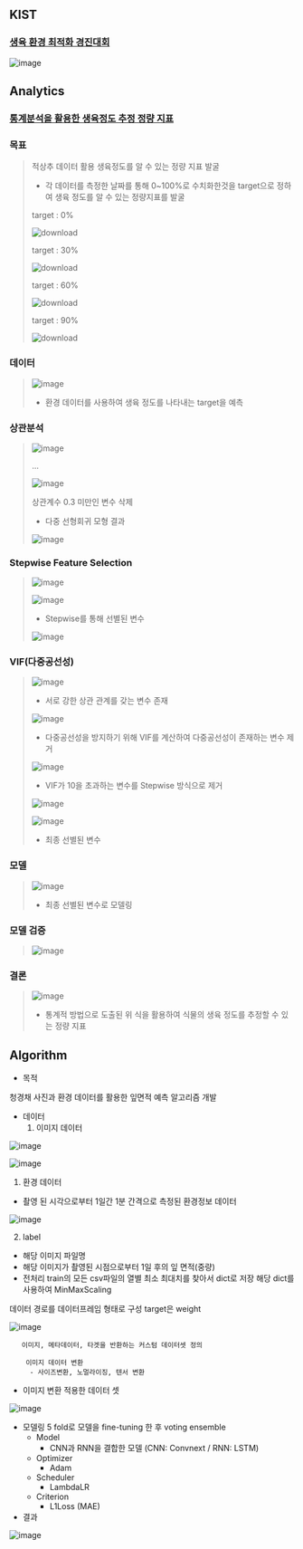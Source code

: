 ## KIST
### [생육 환경 최적화 경진대회](https://dacon.io/competitions/official/235897/overview/description)

![image](https://user-images.githubusercontent.com/91044039/169456529-13facc71-63ab-4cea-9c78-51ba36899617.png)

## Analytics
### [통계분석을 활용한 생육정도 추정 정량 지표](https://dacon.io/competitions/official/235897/codeshare/4955?page=1&dtype=recent)

### 목표
> 적상추 데이터 활용 생육정도를 알 수 있는 정량 지표 발굴
> - 각 데이터를 측정한 날짜를 통해 0~100%로 수치화한것을 target으로 정하여 생육 정도를 알 수 있는 정량지표를 발굴
> 
> target : 0%
> 
> ![download](https://user-images.githubusercontent.com/91044039/169457498-0979b87b-6a6d-4965-a709-b49433903d2c.png)
> 
> target : 30%
> 
> ![download](https://user-images.githubusercontent.com/91044039/169457586-34631113-8008-48fd-845d-7833fb9b2584.png)
> 
> target : 60%
> 
> ![download](https://user-images.githubusercontent.com/91044039/169457604-e06adc91-22f4-4b1f-8da7-fd2d99868929.png)
>
> target : 90%
>
>![download](https://user-images.githubusercontent.com/91044039/169457770-5be531b5-fd89-4f0a-8ce9-dce2fb56528c.png)

### 데이터
> ![image](https://user-images.githubusercontent.com/91044039/169458070-adac835d-387b-4aac-a9bc-66479009890b.png)
> - 환경 데이터를 사용하여 생육 정도를 나타내는 target을 예측

### 상관분석
> ![image](https://user-images.githubusercontent.com/91044039/169458736-bf0faa97-3bbb-420b-8350-013a9768cb45.png)
> 
> ...
> 
> ![image](https://user-images.githubusercontent.com/91044039/169458775-eaff4250-3ae2-454f-af86-b17774119c70.png)
> 
> 상관계수 0.3 미만인 변수 삭제
> 
> - 다중 선형회귀 모형 결과
> 
> ![image](https://user-images.githubusercontent.com/91044039/169458927-84d9af1c-0142-4f9d-a311-5f557b541c8e.png)

### Stepwise Feature Selection
> ![image](https://user-images.githubusercontent.com/91044039/169459207-9573ae34-f352-4730-9fa3-6858a3ae2b1c.png)
> 
> ![image](https://user-images.githubusercontent.com/91044039/169459233-c7760c15-a7bd-4a8e-8559-f5b8a9d3e4a3.png)
> - Stepwise를 통해 선별된 변수
> 
> ![image](https://user-images.githubusercontent.com/91044039/169459288-314b35d9-9ecb-4ec7-aa1d-9bc8355174d6.png)

### VIF(다중공선성)
> ![image](https://user-images.githubusercontent.com/91044039/169463278-fd4f6c23-e211-43ea-b6bf-120bd2be3555.png)
> 
> - 서로 강한 상관 관계를 갖는 변수 존재
> 
> ![image](https://user-images.githubusercontent.com/91044039/169463410-bfd3cbff-4259-4ece-9b8f-233b37e39928.png)
> 
> - 다중공선성을 방지하기 위해 VIF를 계산하여 다중공선성이 존재하는 변수 제거
> 
> ![image](https://user-images.githubusercontent.com/91044039/169465245-44e7cc2d-d53e-4e4e-8472-6caa76997d49.png)
> 
> - VIF가 10을 초과하는 변수를 Stepwise 방식으로 제거
> 
> ![image](https://user-images.githubusercontent.com/91044039/169463566-bc653e7a-5094-4c8b-bd1e-b329da14884c.png)
> 
> ![image](https://user-images.githubusercontent.com/91044039/169465358-fd9affc5-0685-43ce-8648-e70dd2df1ebe.png)
> 
> - 최종 선별된 변수

### 모델
> ![image](https://user-images.githubusercontent.com/91044039/169463817-afbfb70a-531b-44fd-bf05-f6e81c39002a.png)
> 
> - 최종 선별된 변수로 모델링

### 모델 검증
> ![image](https://user-images.githubusercontent.com/91044039/169464031-584672ad-dbea-4f37-93f2-a79e0cfef89e.png)

### 결론
> ![image](https://user-images.githubusercontent.com/91044039/169464073-5d2363d7-a00f-48c0-bcb9-95b3bd705306.png)
> - 통계적 방법으로 도출된 위 식을 활용하여 식물의 생육 정도를 추정할 수 있는 정량 지표  




## Algorithm

- 목적

청경채 사진과 환경 데이터를 활용한 잎면적 예측 알고리즘 개발

- 데이터
    1. 이미지 데이터

![image](https://user-images.githubusercontent.com/91044039/169959327-445313ae-05a3-4f6d-a2e2-840e076f35da.png)

![image](https://user-images.githubusercontent.com/91044039/169959350-9e14e8dc-bae0-4595-a512-8b9273a53799.png)

1. 환경 데이터
- 촬영 된 시각으로부터 1일간 1분 간격으로 측정된 환경정보 데이터
    
![image](https://user-images.githubusercontent.com/91044039/169959375-e8c080b2-b90b-4220-b966-18e2a01e0a50.png)
    
2. label
- 해당 이미지 파일명
- 해당 이미지가 촬영된 시점으로부터 1일 후의 잎 면적(중량)
- 전처리
train의 모든 csv파일의 열별 최소 최대치를 찾아서 dict로 저장
해당 dict를 사용하여 MinMaxScaling

데이터 경로를 데이터프레임 형태로 구성 target은 weight
    
![image](https://user-images.githubusercontent.com/91044039/169959406-e77f98e5-402c-49aa-aa83-a6994623cb76.png)
    

       이미지, 메타데이터, 타겟을 반환하는 커스텀 데이터셋 정의

        이미지 데이터 변환
         - 사이즈변환, 노멀라이징, 텐서 변환

- 이미지 변환 적용한 데이터 셋
    
![image](https://user-images.githubusercontent.com/91044039/169959419-0d9949d3-1f4c-4e45-b53b-14bc514d00ab.png)
    
- 모델링
5 fold로 모델을 fine-tuning 한 후 voting ensemble
    - Model
        - CNN과 RNN을 결합한 모델
        (CNN: Convnext / RNN: LSTM)
    - Optimizer
        - Adam
    - Scheduler
        - LambdaLR
    - Criterion
        - L1Loss (MAE)
- 결과
    
![image](https://user-images.githubusercontent.com/91044039/169959437-3f0903f2-165e-4e91-8de5-f807a5bdddae.png)
